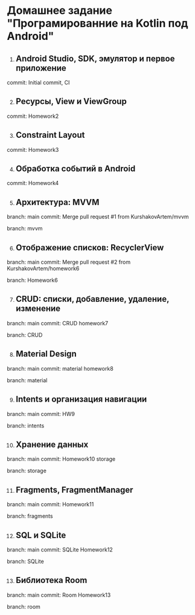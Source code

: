 # Домашнее задание "Програмированние на Kotlin под Android"

1. ## Android Studio, SDK, эмулятор и первое приложение
commit: Initial commit, CI

2. ## Ресурсы, View и ViewGroup
commit: Homework2

3. ## Constraint Layout
commit: Homework3

4. ## Обработка событий в Android
commit: Homework4

5. ## Архитектура: MVVM
branch: main commit: Merge pull request #1 from KurshakovArtem/mvvm

branch: mvvm

6. ## Отображение списков: RecyclerView
branch: main commit: Merge pull request #2 from KurshakovArtem/homework6

branch: Homework6

7. ## CRUD: списки, добавление, удаление, изменение
branch: main commit: CRUD homework7

branch: CRUD

8. ## Material Design
branch: main commit: material homework8

branch: material

9. ## Intents и организация навигации
branch: main commit: HW9

branch: intents

10. ## Хранение данных
branch: main commit: Homework10 storage

branch: storage

11. ## Fragments, FragmentManager
branch: main commit: Homework11

branch: fragments

12. ## SQL и SQLite
branch: main commit: SQLite Homework12

branch: SQLite

13. ## Библиотека Room
branch: main commit: Room Homework13

branch: room